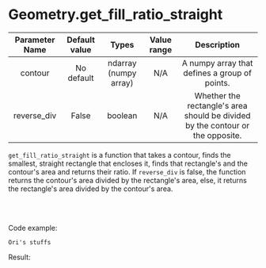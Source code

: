 # Geometry.get_fill_ratio_straight


| Parameter Name | Default value | Types | Value range | Description | 
| :---: | :---: | :---: | :---: | :---: |
| contour | No default | ndarray (numpy array) | N/A | A numpy array that defines a group of points. |
| reverse_div | False | boolean | N/A | Whether the rectangle's area should be divided by the contour or the opposite. |


`get_fill_ratio_straight` is a function that takes a contour, finds the smallest, straight rectangle that encloses it, 
finds that rectangle's and the contour's area and returns their ratio. If `reverse_div` is false, the function returns the contour's area divided by the rectangle's area, else, it returns the rectangle's area divided by the contour's area.

</br>
</br>

Code example:
```
Ori's stuffs
```
Result:
